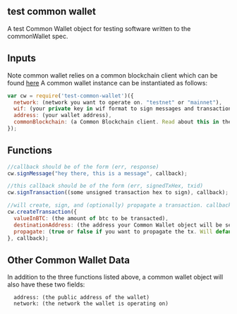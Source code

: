 ## test common wallet

A test Common Wallet object for testing software written to the commonWallet spec.

## Inputs

Note common wallet relies on a common blockchain client which can be found <a href="">here</a>
A common wallet instance can be instantiated as follows:

```javascript
var cw = require('test-common-wallet')({
  network: (network you want to operate on. "testnet" or "mainnet"),
  wif: (your private key in wif format to sign messages and transactions),
  address: (your wallet address),
  commonBlockchain: (a Common Blockchain client. Read about this in the link above)
});
```


## Functions

```javascript
//callback should be of the form (err, response)
cw.signMessage("hey there, this is a message", callback);

//this callback should be of the form (err, signedTxHex, txid)
cw.signTransaction((some unsigned transaction hex to sign), callback);

//will create, sign, and (optionally) propagate a transaction. callback should be of (err, response)
cw.createTransaction({
  valueInBTC: (the amount of btc to be transacted),
  destinationAddress: (the address your Common Wallet object will be sending btc to),
  propagate: (true or false if you want to propagate the tx. Will default to false)
}, callback);
```

## Other Common Wallet Data

In addition to the three functions listed above, a common wallet object will also have these two fields:

```
  address: (the public address of the wallet)
  network: (the network the wallet is operating on)
```